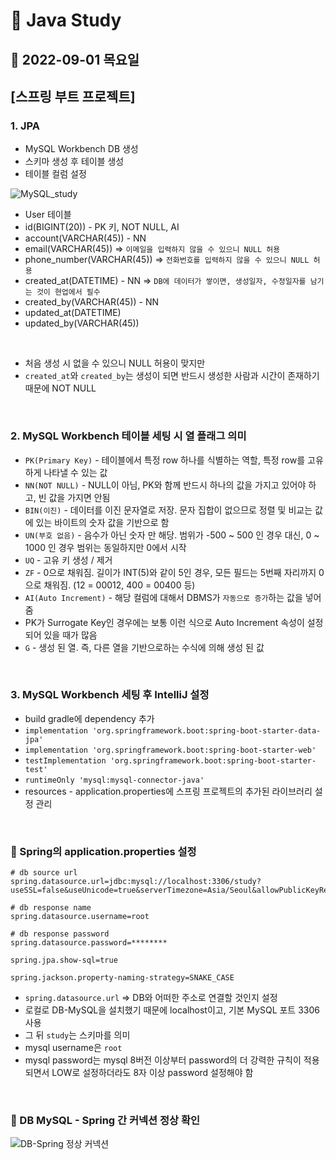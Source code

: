 # 📌 Java Study

## 🔸 2022-09-01 목요일

## [스프링 부트 프로젝트]

### 1. JPA

- MySQL Workbench DB 생성
- 스키마 생성 후 테이블 생성
- 테이블 컬럼 설정

![MySQL_study](https://user-images.githubusercontent.com/79084294/188127095-f2305b80-23f4-4ad3-8dcb-67a63ecd7856.png)

- User 테이블
- id(BIGINT(20)) - PK 키, NOT NULL, AI
- account(VARCHAR(45)) - NN
- email(VARCHAR(45)) => `이메일을 입력하지 않을 수 있으니 NULL 허용`
- phone_number(VARCHAR(45)) => `전화번호를 입력하지 않을 수 있으니 NULL 허용`
- created_at(DATETIME) - NN => `DB에 데이터가 쌓이면, 생성일자, 수정일자를 남기는 것이 현업에서 필수`
- created_by(VARCHAR(45)) - NN
- updated_at(DATETIME)
- updated_by(VARCHAR(45))

<br>

- 처음 생성 시 없을 수 있으니 NULL 허용이 맞지만
- `created_at`와 `created_by`는 생성이 되면 반드시 생성한 사람과 시간이 존재하기 때문에 NOT NULL

<br>

### 2. MySQL Workbench 테이블 세팅 시 열 플래그 의미

- `PK(Primary Key)` - 테이블에서 특정 row 하나를 식별하는 역할, 특정 row를 고유하게 나타낼 수 있는 값
- `NN(NOT NULL)` - NULL이 아님, PK와 함께 반드시 하나의 값을 가지고 있어야 하고, 빈 값을 가지면 안됨
- `BIN(이진)` - 데이터를 이진 문자열로 저장. 문자 집합이 없으므로 정렬 및 비교는 값에 있는 바이트의 숫자 값을 기반으로 함
- `UN(부호 없음)` - 음수가 아닌 숫자 만 해당. 범위가 -500 ~ 500 인 경우 대신, 0 ~ 1000 인 경우 범위는 동일하지만 0에서 시작
- `UQ` - 고유 키 생성 / 제거
- `ZF` - 0으로 채워짐. 길이가 INT(5)와 같이 5인 경우, 모든 필드는 5번째 자리까지 0으로 채워짐. (12 = 00012, 400 = 00400 등)
- `AI(Auto Increment)` - 해당 컬럼에 대해서 DBMS가 `자동으로 증가`하는 값을 넣어줌
- PK가 Surrogate Key인 경우에는 보통 이런 식으로 Auto Increment 속성이 설정되어 있을 때가 많음
- `G` - 생성 된 열. 즉, 다른 열을 기반으로하는 수식에 의해 생성 된 값

<br>

### 3. MySQL Workbench 세팅 후 IntelliJ 설정

- build gradle에 dependency 추가
- `implementation 'org.springframework.boot:spring-boot-starter-data-jpa'`
- `implementation 'org.springframework.boot:spring-boot-starter-web'`
- `testImplementation 'org.springframework.boot:spring-boot-starter-test'`
- `runtimeOnly 'mysql:mysql-connector-java'`
- resources - application.properties에 스프링 프로젝트의 추가된 라이브러리 설정 관리

<br>

### 🔖 Spring의 application.properties 설정

```
# db source url
spring.datasource.url=jdbc:mysql://localhost:3306/study?useSSL=false&useUnicode=true&serverTimezone=Asia/Seoul&allowPublicKeyRetrieval=true

# db response name
spring.datasource.username=root

# db response password
spring.datasource.password=********

spring.jpa.show-sql=true

spring.jackson.property-naming-strategy=SNAKE_CASE
```

- `spring.datasource.url` => DB와 어떠한 주소로 연결할 것인지 설정
- 로컬로 DB-MySQL을 설치했기 때문에 localhost이고, 기본 MySQL 포트 3306 사용
- 그 뒤 `study`는 스키마를 의미
- mysql username은 `root`
- mysql password는 mysql 8버전 이상부터 password의 더 강력한 규칙이 적용되면서 LOW로 설정하더라도 8자 이상 password 설정해야 함

<br>

### 🔖 DB MySQL - Spring 간 커넥션 정상 확인

![DB-Spring 정상 커넥션](https://user-images.githubusercontent.com/79084294/188153528-262b532b-6dca-49ef-bc66-139c10590dc9.png)
